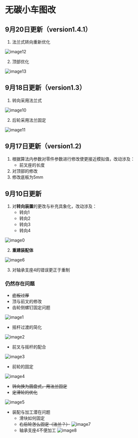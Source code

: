# 无碳小车图改

## 9月20日更新（version1.4.1）
1. 法兰式转向重新优化

![image12](_images/法兰1.png)

2. 顶部优化

![image13](_images/顶部.png)

## 9月18日更新（version1.3）

1. 转向采用法兰式

![image10](_images/转向法兰配合.png)

2. 后轮采用法兰固定

![image11](_images/后轮法兰.png)

## 9月17日更新（version1.2)

1. 根据算法内参数对零件参数进行修改使更接近模拟值，改动涉及：
    - 前叉座的长度
2. 对顶部的修改
3. 修改底板为5mm

## 9月10日更新

1. 对**转向装置**的更改与补充具象化，改动涉及：
   - 转向1
   - 转向2
   - 转向3
   - 转向4
  
![image0](_images/c1.png)
  
2. **重建装配体**

![image6](_images/c2.png)

3. 对轴承支座4的错误更正于重制
### 仍然存在问题

- ~~底板过厚~~
- 顶与前叉的修改
- 齿轮侧螺钉固定问题

![image1](_images/2.png)

- 摇杆过渡的简化

![image2](_images/3.png)

- 前叉与摇杆的配合

![image3](_images/4.png)

- 前轮的固定

![image4](_images/5.png)

- ~~转向换为圆盘式，用法兰固定~~
- ~~定滑轮的优化~~

![image5](_images/8.png)

- 装配与加工潜在问题
	- 滑块如何固定
	- ~~右后轮怎么固定（法兰？）~~
	![image7](_images/c_c1.png)
	- 轴承支座4不便加工
	![image8](_images/c_c2.png)
<!--stackedit_data:
eyJoaXN0b3J5IjpbLTExOTUzNTY3MzAsLTE4NjIwNjk4MDMsLT
EzMTQ1MDQ2MTddfQ==
-->